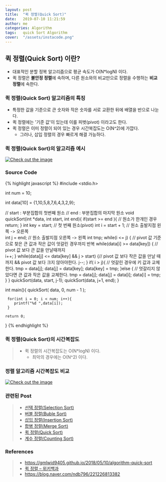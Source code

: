 ```yaml
---
layout: post
title:  "퀵 정렬(Quick Sort)"
date:   2019-07-10 11:21:59
author: me
categories: Algorithm
tags:	quick Sort Algorithm
cover:  "/assets/instacode.png"
---
```


## 퀵 정렬(Quick Sort) 이란?
* 대표적인 분할 정복 알고리즘으로 평균 속도가 O(N*logN) 이다.
* 퀵 정렬은 <strong>불안정 정렬</strong>에 속하며, 다른 원소와의 비교만으로 정렬을 수행하는 <strong>비교 정렬</strong>에 속한다.


### 퀵 정렬(Quick Sort) 알고리즘의 특징
* 특정한 값을 기준으로 큰 숫자와 작은 숫자를 서로 교환한 뒤에 배열을 반으로 나눈다.
* 퀵 정렬에는 '기준 값'이 있는데 이를 피벗(pivot) 이라고도 한다.
* 퀵 정렬은 이미 정렬이 되어 있는 경우 시간복잡도는 O(N^2)에 가깝다.
  * 그러나, 삽입 정렬의 경우 빠르게 해결 가능하다.

### 퀵 정렬(Quick Sort)의 알고리즘 예시

<a href="{{ site.algorithm_img }}/sort/quicksort.JPG" data-lightbox="falcon9-large" data-title="Check out the image">
  <img src="{{ site.algorithm_img }}/sort/quicksort.JPG" title="Check out the image">
</a>


### Source Code

{% highlight javascript %}
#include <stdio.h>

int num = 10;

int data[10] = {1,10,5,8,7,6,4,3,2,9};

// start : 부분집합의 첫번째 원소
// end : 부분집합의 마지막 원소
void quickSort(int *data, int start, int end){
	if(start >= end ){ // 원소가 한개인 경우 
		return;
	}
	int key = start; // 첫 번째 원소(pivot) 
	int i = start + 1; // 원소 출발지점 왼쪽 -> 오른쪽  
	int j = end; // 원소 출발지점 오른쪽 -> 왼쪽
	int tmp;
	while(i <= j) { // pivot 값 기준으로 찾은 큰 값과 작은 값이 엇갈린 경우까지 반복 
		while(data[i] >= data[key]) { // pivot 값 보다 큰 값을 만날때까지  
			i++;
		}
		while(data[j] <= data[key] && j > start) {// pivot 값 보다 작은 값을 만날 때까지 && pivot 값 보다 크지 않아야한다. 
			j--;
		}
		if( i > j){ // 엇갈린 경우에 키 값과 교체한다. 
			tmp = data[j];
			data[j] = data[key];
			data[key] = tmp;
		}else { // 엇갈리지 않았다면 큰 값과 작은 값을 교체한다. 
			tmp = data[j];
			data[j] = data[i];
			data[i] = tmp;
		}
	}
	quickSort(data, start, j-1);
	quickSort(data, j+1, end);
}
   
int main(){
	 quickSort( data, 0, num - 1 );
	 
	 for(int i = 0; i < num; i++){
	 	printf("%d ",data[i]);
	 }
	
	return 0;
}
{% endhighlight %}


### 퀵 정렬(Quick Sort)의 시간복잡도
>
> * 퀵 정렬의 시간복잡도는 O(N*logN) 이다.
>   * 최악의 경우에는 O(N^2) 이다.


### 정렬 알고리즘 시간복잡도 비교

<a href="{{ site.algorithm_img }}/sort/sorting_bigo_comp.JPG" data-lightbox="falcon9-large" data-title="Check out the image">
  <img src="{{ site.algorithm_img }}/sort/sorting_bigo_comp.JPG" title="Check out the image">
</a>


### 관련된 Post
> * <a href="https://doorisopen.github.io/algorithm/2019/07/09/selectionsort.html">선택 정렬(Selection Sort)<a>
> * <a href="https://doorisopen.github.io/algorithm/2019/07/10/bubblesort.html">버블 정렬(Buble Sort)<a>
> * <a href="https://doorisopen.github.io/algorithm/2019/07/10/insertionsort.html">삽입 정렬(Insertion Sort)<a>
> * <a href="https://doorisopen.github.io/algorithm/2019/07/10/mergesort.html">합병 정렬(Merge Sort)<a>
> * <a href="https://doorisopen.github.io/algorithm/2019/07/10/quicksort.html">퀵 정렬(Quick Sort)<a>
> * <a href="https://doorisopen.github.io/algorithm/2019/07/17/countingsort.html">계수 정렬(Counting Sort)<a>


### References
> * <a href="https://gmlwjd9405.github.io/2018/05/10/algorithm-quick-sort.htmll">https://gmlwjd9405.github.io/2018/05/10/algorithm-quick-sort<a>
> * <a href="https://ko.wikipedia.org/wiki/%ED%80%B5_%EC%A0%95%EB%A0%AC">퀵 정렬 – 위키백과<a>
> * <a href="https://blog.naver.com/ndb796/221226813382">https://blog.naver.com/ndb796/221226813382<a>